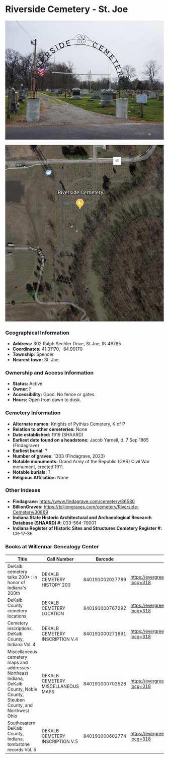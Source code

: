 # Riverside Cemetery - St. Joe

![Riverside Cemetery](https://github.com/FyoAtEPL/DeKalbCemeteries/blob/main/images/cemeteryPhotos/Riverside.jpg "Riverside Cemetery")

![Riverside Cemetery on Google Earth](https://github.com/FyoAtEPL/DeKalbCemeteries/blob/main/images/mapImages/RiversideEarth.png "Riverside Cemetery on Google Earth")

### Geographical Information
- **Address:** 302 Ralph Sechler Drive, St Joe, IN 46785
- **Coordinates:** 41.31170, -84.90170
- **Township:** Spencer
- **Nearest town:** St. Joe

### Ownership and Access Information
- **Status:** Active
- **Owner:**?
- **Accessibility:** Good. No fence or gates.
- **Hours:** Open from dawn to dusk.

### Cemetery Information
- **Alternate names:** Knights of Pythias Cemetery, K of P
- **Relation to other cemeteries:** None
- **Date established:** 1919 (SHAARD)
- **Earliest date found on a headstone:** Jacob Yarnell, d. 7 Sep 1865 (Findagrave)
- **Earliest burial:** ?
- **Number of graves:** 1303 (Findagrave, 2023)
- **Notable monuments:** Grand Army of the Republic (GAR) Civil War monument, erected 1911.
- **Notable burials:** ?
- **Religious Affiliation:** None

### Other Indexes
- **Findagrave:** https://www.findagrave.com/cemetery/86580
- **BillionGraves:** https://billiongraves.com/cemetery/Riverside-Cemetery/30869
- **Indiana State Historic Architectural and Archaeological Research Database (SHAARD) #:** 033-564-70001
- **Indiana Register of Historic Sites and Structures Cemetery Register #:** CR-17-36

### Books at Willennar Genealogy Center

| Title | Call Number | Barcode | Evergreen Record |
| ------------ | ------------ | ------------ | ------------ |
| DeKalb cemetery talks 200+ : In honor of Indiana's 200th | DEKALB CEMETERY HISTORY 200 | 840191002027789 | https://evergreen.lib.in.us/eg/opac/record/20859537?locg=318 |
| DeKalb County cemetery locations | DEKALB CEMETERY LOCATION | 840191000767292 | https://evergreen.lib.in.us/eg/opac/record/20670319?locg=318 |
| Cemetery inscriptions, DeKalb County, Indiana Vol. 4 | DEKALB CEMETERY INSCRIPTION V.4 | 840191000271891 | https://evergreen.lib.in.us/eg/opac/record/20670315?locg=318 |
| Miscellaneous cemetery maps and addresses : Northeast Indiana, DeKalb County, Noble County, Steuben County, and Northwest Ohio | DEKALB CEMETERY MISCELLANEOUS MAPS | 840191000702528 | https://evergreen.lib.in.us/eg/opac/record/20673421?locg=318 |
| Southeastern DeKalb County, Indiana, tombstone records Vol. 5 | DEKALB CEMETERY INSCRIPTION V.5 | 840191000602774 | https://evergreen.lib.in.us/eg/opac/record/20670314?locg=318 |
